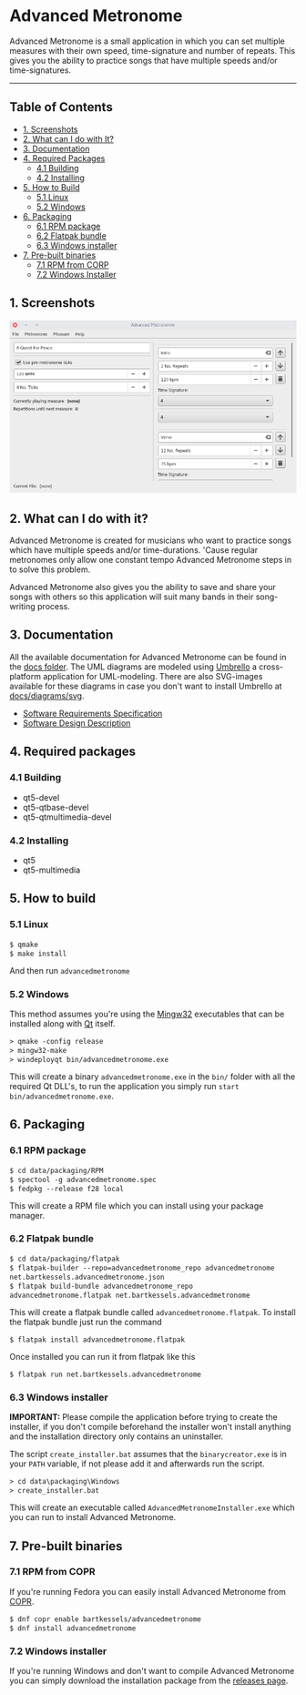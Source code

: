 # Advanced Metronome

Advanced Metronome is a small application in which you can set multiple measures with their own speed, time-signature and number of repeats.
This gives you the ability to practice songs that have multiple speeds and/or time-signatures.

---

## Table of Contents

- [1. Screenshots](#1-screenshots)
- [2. What can I do with It?](#2-what-can-i-do-with-it)
- [3. Documentation](#3-documentation)
- [4. Required Packages](#4-required-packages)
	+ [4.1 Building](#41-building)
	+ [4.2 Installing](#42-installing)
- [5. How to Build](#5-how-to-build)
	+ [5.1 Linux](#51-linux)
	+ [5.2 Windows](#52-windows)
- [6. Packaging](#6-packaging)
	+ [6.1 RPM package](#61-rpm-package)
	+ [6.2 Flatpak bundle](#62-flatpak-bundle)
	+ [6.3 Windows installer](#63-windows-installer)
- [7. Pre-built binaries](#7-pre---built-binaries)
	+ [7.1 RPM from CORP](#71-rpm-from-copr)
	+ [7.2 Windows Installer](#72-windows-installer)

## 1. Screenshots

![Advanced Metronome mainwindow](data/screenshots/mainwindow.png)

## 2. What can I do with it?

Advanced Metronome is created for musicians who want to practice songs which have multiple
speeds and/or time-durations. 'Cause regular metronomes only allow one constant tempo Advanced Metronome
steps in to solve this problem.

Advanced Metronome also gives you the ability to save and share your songs with others so this application will
suit many bands in their song-writing process.

## 3. Documentation

All the available documentation for Advanced Metronome can be found in the [docs folder](docs). The UML diagrams are modeled using [Umbrello](https://umbrello.kde.org) a cross-platform application for UML-modeling. There are also SVG-images available for these diagrams in case you don't want to install Umbrello at [docs/diagrams/svg](docs/diagrams/svg).

- [Software Requirements Specification](docs/SRS.md)
- [Software Design Description](docs/SDD.md)

## 4. Required packages

### 4.1 Building

- qt5-devel
- qt5-qtbase-devel
- qt5-qtmultimedia-devel

### 4.2 Installing

- qt5
- qt5-multimedia

## 5. How to build

### 5.1 Linux

```
$ qmake
$ make install
```

And then run `advancedmetronome`

### 5.2 Windows

This method assumes you're using the [Mingw32](http://www.mingw.org/) executables that can be installed
along with [Qt](https://www.qt.io/download) itself.

```
> qmake -config release
> mingw32-make
> windeployqt bin/advancedmetronome.exe
```
This will create a binary `advancedmetronome.exe` in the `bin/` folder with all the required Qt DLL's,
to run the application you simply run `start bin/advancedmetronome.exe`.

## 6. Packaging

### 6.1 RPM package

```
$ cd data/packaging/RPM
$ spectool -g advancedmetronome.spec
$ fedpkg --release f28 local
```

This will create a RPM file which you can install using your package manager.

### 6.2 Flatpak bundle

```
$ cd data/packaging/flatpak
$ flatpak-builder --repo=advancedmetronome_repo advancedmetronome net.bartkessels.advancedmetronome.json
$ flatpak build-bundle advancedmetronome_repo advancedmetronome.flatpak net.bartkessels.advancedmetronome
```

This will create a flatpak bundle called `advancedmetronome.flatpak`. To install the flatpak bundle
just run the command

```
$ flatpak install advancedmetronome.flatpak
```

Once installed you can run it from flatpak like this

```
$ flatpak run net.bartkessels.advancedmetronome
```

### 6.3 Windows installer

__IMPORTANT:__ Please compile the application before trying to create the installer, if you don't compile beforehand the installer
won't install anything and the installation directory only contains an uninstaller.

The script `create_installer.bat` assumes that the `binarycreator.exe` is in your `PATH` variable, if not please
add it and afterwards run the script.

```
> cd data\packaging\Windows
> create_installer.bat
```

This will create an executable called `AdvancedMetronomeInstaller.exe` which you can run to install
Advanced Metronome.

## 7. Pre-built binaries

### 7.1 RPM from COPR

If you're running Fedora you can easily install Advanced Metronome from [COPR](https://copr.fedorainfracloud.org/coprs/bartkessels/advancedmetronome/).

```
$ dnf copr enable bartkessels/advancedmetronome
$ dnf install advancedmetronome
```

### 7.2 Windows installer

If you're running Windows and don't want to compile Advanced Metronome you can simply
download the installation package from the [releases page](https://github.com/bartkessels/AdvancedMetronome/releases).
